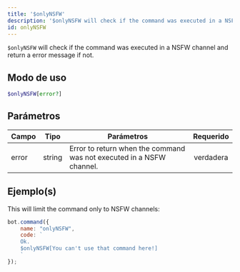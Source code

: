 ```yaml
---
title: '$onlyNSFW'
description: '$onlyNSFW will check if the command was executed in a NSFW channel and return a error message if not.'
id: onlyNSFW
---
```


`$onlyNSFW` will check if the command was executed in a NSFW channel and return a error message if not.

## Modo de uso

```php
$onlyNSFW[error?]
```

## Parámetros

| Campo | Tipo   | Parámetros                                                           | Requerido |
| ----- | ------ | -------------------------------------------------------------------- |:---------:|
| error | string | Error to return when the command was not executed in a NSFW channel. | verdadera |

## Ejemplo(s)

This will limit the command only to NSFW channels:

```javascript
bot.command({
    name: "onlyNSFW",
    code: `
    Ok.
    $onlyNSFW[You can't use that command here!]
    `
});
```